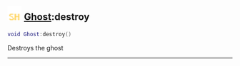 ## <img src="../../.gitbook/assets/shared.png" width="32" height="32" /> [Ghost](../ghost/README.md):destroy

```lua
void Ghost:destroy()
```

Destroys the ghost<br>


--------